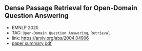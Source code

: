 ## Dense Passage Retrieval for Open-Domain Question Answering

- EMNLP 2020
- TAG: `Open-Domain Question Answering`, `Retrieval`
- link: https://arxiv.org/abs/2004.04906
- [paper summary pdf](./DPR.pdf)
